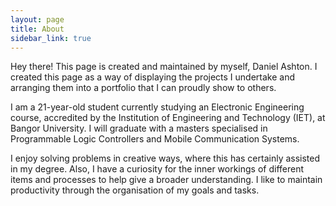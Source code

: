 ```yaml
---
layout: page
title: About
sidebar_link: true
---
```


<p class="message">
  Hey there! This page is created and maintained by myself, Daniel Ashton. I created this page as a way of displaying the projects I undertake and arranging them into a portfolio that I can proudly show to others.
  
  I am a 21-year-old student currently studying an Electronic Engineering course, accredited by the Institution of Engineering and Technology (IET), at Bangor University. I will graduate with a masters specialised in Programmable Logic Controllers and Mobile Communication Systems.
  
  I enjoy solving problems in creative ways, where this has certainly assisted in my degree. Also, I have a curiosity for the inner workings of different items and processes to help give a broader understanding. I like to maintain productivity through the organisation of my goals and tasks.
</p>